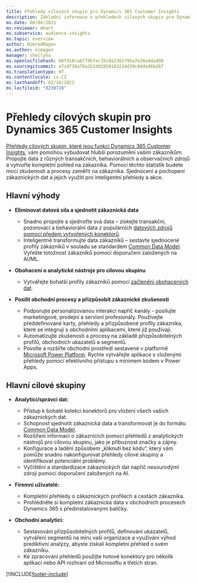 ```yaml
---
title: Přehledy cílových skupin pro Dynamics 365 Customer Insights
description: Základní informace o přehledech cílových skupin pro Dynamics 365 Customer Insights.
ms.date: 08/04/2021
ms.reviewer: mhart
ms.subservice: audience-insights
ms.topic: overview
author: NimrodMagen
ms.author: nimagen
manager: shellyha
ms.openlocfilehash: b0fd10ca6f79bfec35c8a238179ba7e26e4dad98
ms.sourcegitcommit: e7cdf36a78a2b1dd2850183224d39c8dde46b26f
ms.translationtype: HT
ms.contentlocale: cs-CZ
ms.lasthandoff: 02/16/2022
ms.locfileid: "8230728"
---
```

# <a name="audience-insights-for-dynamics-365-customer-insights-overview"></a>Přehledy cílových skupin pro Dynamics 365 Customer Insights

[Přehledy cílových skupin, které jsou funkcí Dynamics 365 Customer Insights](https://dynamics.microsoft.com/ai/customer-insights/audience-insights-capability/), vám pomohou vybudovat hlubší porozumění vašim zákazníkům. Propojte data z různých transakčních, behaviorálních a observačních zdrojů a vytvořte kompletní pohled na zákazníka. Pomocí těchto statistik budete moci zkušenosti a procesy zaměřit na zákazníka. Sjednocení a pochopení zákaznických dat a jejich využití pro inteligentní přehledy a akce.

## <a name="main-benefits"></a>Hlavní výhody 

- **Eliminovat datová sila a sjednotit zákaznícká data**

  - Snadno propojte a sjednoťte svá data – získejte transakční, pozorovací a behaviorální data z populárních [datových zdrojů pomocí předem vytvořených konektorů](data-sources.md).
  - Inteligentně transformujte data zákazníků – sestavte sjednocené profily zákazníků v souladu se standardem [Common Data Model](/common-data-model/). Vyřešte totožnost zákazníků pomocí doporučení založených na AI/ML.

- **Obohacení o analytické nástroje pro cílovou skupinu**

  - Vytvářejte bohatší profily zákazníků pomocí [začlenění obohacených dat](enrichment-hub.md).  

- **Posílit obchodní procesy a přizpůsobit zákaznické zkušenosti**

  - Podporujte personalizovanou interakci napříč kanály - posilujte marketingové, prodejní a servisní profesionály. Používejte předdefinované karty, přehledy a přizpůsobené profily zákazníka, které se integrují s obchodními aplikacemi, které již používají.
  - Automatizujte zkušenosti a procesy na základě přizpůsobitelných profilů, obchodních ukazatelů a segmentů.
  - Povolte a rozšiřte obchodní prostředí sestavené v platformě [Microsoft Power Platform](https://powerplatform.microsoft.com/). Rychle vytvářejte aplikace s vloženými přehledy pomocí efektivního přístupu s minimem kódem v Power Apps.  

## <a name="key-audiences"></a>Hlavní cílové skupiny

- **Analytici/správci dat:**

  - Přístup k bohaté kolekci konektorů pro vložení všech vašich zákaznických dat.
  - Schopnost sjednotit zákaznická data a transformovat je do formátu [Common Data Model](/common-data-model/).
  - Rozšíření informací o zákaznících pomocí přehledů z analytických nástrojů pro cílovou skupinu, jako je příbuznost značky a zájmy.
  - Konfigurace a ladění způsobem „kliknutí bez kódu“, který vám pomůže snadno nakonfigurovat přehledy cílové skupiny a identifikovat potenciální problémy.
  - Vyčištění a standardizace zákaznických dat napříč nesourodými zdroji pomocí doporučení založených na AI.  

- **Firemní uživatelé:**

  - Kompletní přehledy o zákaznických profilech a cestách zákazníka.
  - Prohlédněte si kompletní zákaznická data v obchodních procesech Dynamics 365 s předinstalovanými balíčky.

- **Obchodní analytici:**

  - Sestavování přizpůsobitelných profilů, definování ukazatelů, vytváření segmentů na míru vaší organizace a využívání výhod prediktivní analýzy, abyste získali kompletní přehled o svém zákazníku.  
  - Ke zpracování přehledů použijte hotové konektory pro několik aplikací nebo API rozhraní od Microsoftu a třetích stran.

[!INCLUDE[footer-include](../includes/footer-banner.md)]